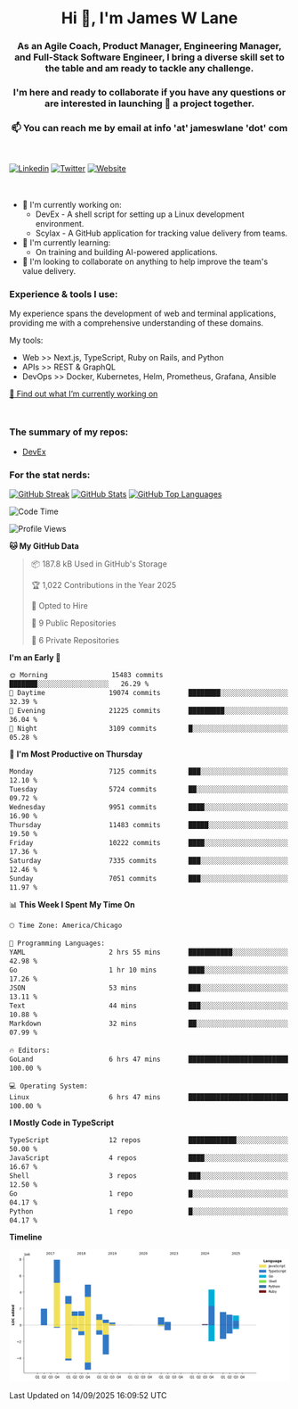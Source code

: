 <h1 align="center">Hi 👋, I'm James W Lane</h1>
<h3 align="center">As an Agile Coach, Product Manager, Engineering Manager, and Full-Stack Software Engineer, I bring a diverse skill set to the table and am ready to tackle any challenge.</h3>
<h3 align="center">I'm here and ready to collaborate if you have any questions or are interested in launching 🚀 a project together.</h3>

<div style="margin-top: 16px;" />

<h3 align="center">📫 You can reach me by email at info 'at' jameswlane 'dot' com</h3>

<div style="margin-top: 48px;" />

[![Linkedin](https://img.shields.io/badge/LinkedIn-0077B5?style=for-the-badge&logo=linkedin&logoColor=white)](https://www.linkedin.com/in/jameswlane/)
[![Twitter](https://img.shields.io/badge/Twitter-1DA1F2?style=for-the-badge&logo=twitter&logoColor=white)](https://x.com/jameswlane)
[![Website](https://img.shields.io/website?down_color=red&down_message=offline&style=for-the-badge&up_color=green&up_message=up&url=https%3A%2F%2Fwww.jameswlane.com)](https://www.jameswlane.com)

<div style="margin-top: 48px;" />

- 🔭 I'm currently working on:
  - DevEx - A shell script for setting up a Linux development environment.
  - Scylax - A GitHub application for tracking value delivery from teams.
- 🌱 I'm currently learning:
  - On training and building AI-powered applications.
- 👯 I'm looking to collaborate on anything to help improve the team's value delivery.

### Experience & tools I use:

My experience spans the development of web and terminal applications, providing me with a comprehensive understanding of these domains.

My tools:
- Web >> Next.js, TypeScript, Ruby on Rails, and Python
- APIs >> REST & GraphQL
- DevOps >> Docker, Kubernetes, Helm, Prometheus, Grafana, Ansible

[🔭 Find out what I’m currently working on](https://www.jameswlane.com/now)  

<div style="margin-top: 50px;"/>

### The summary of my repos:
- [DevEx](https://github.com/jameswlane/devex)  

### For the stat nerds:
[![GitHub Streak](https://github-readme-streak-stats.herokuapp.com?user=jameswlane&theme=tokyonight)](https://git.io/streak-stats)
[![GitHub Stats](https://github-readme-stats.vercel.app/api?username=jameswlane&show_icons=true&theme=tokyonight)](https://github-readme-stats.vercel.app)
[![GitHub Top Languages](https://github-readme-stats.vercel.app/api/top-langs?username=jameswlane&show_icons=true&locale=en&layout=compact&theme=tokyonight)](https://github-readme-stats.vercel.app)

<!--START_SECTION:waka-->
![Code Time](http://img.shields.io/badge/Code%20Time-695%20hrs%204%20mins-blue)

![Profile Views](http://img.shields.io/badge/Profile%20Views-0-blue)

**🐱 My GitHub Data** 

> 📦 187.8 kB Used in GitHub's Storage 
 > 
> 🏆 1,022 Contributions in the Year 2025
 > 
> 💼 Opted to Hire
 > 
> 📜 9 Public Repositories 
 > 
> 🔑 6 Private Repositories 
 > 
**I'm an Early 🐤** 

```text
🌞 Morning                15483 commits       ███████░░░░░░░░░░░░░░░░░░   26.29 % 
🌆 Daytime                19074 commits       ████████░░░░░░░░░░░░░░░░░   32.39 % 
🌃 Evening                21225 commits       █████████░░░░░░░░░░░░░░░░   36.04 % 
🌙 Night                  3109 commits        █░░░░░░░░░░░░░░░░░░░░░░░░   05.28 % 
```
📅 **I'm Most Productive on Thursday** 

```text
Monday                   7125 commits        ███░░░░░░░░░░░░░░░░░░░░░░   12.10 % 
Tuesday                  5724 commits        ██░░░░░░░░░░░░░░░░░░░░░░░   09.72 % 
Wednesday                9951 commits        ████░░░░░░░░░░░░░░░░░░░░░   16.90 % 
Thursday                 11483 commits       █████░░░░░░░░░░░░░░░░░░░░   19.50 % 
Friday                   10222 commits       ████░░░░░░░░░░░░░░░░░░░░░   17.36 % 
Saturday                 7335 commits        ███░░░░░░░░░░░░░░░░░░░░░░   12.46 % 
Sunday                   7051 commits        ███░░░░░░░░░░░░░░░░░░░░░░   11.97 % 
```


📊 **This Week I Spent My Time On** 

```text
🕑︎ Time Zone: America/Chicago

💬 Programming Languages: 
YAML                     2 hrs 55 mins       ███████████░░░░░░░░░░░░░░   42.98 % 
Go                       1 hr 10 mins        ████░░░░░░░░░░░░░░░░░░░░░   17.26 % 
JSON                     53 mins             ███░░░░░░░░░░░░░░░░░░░░░░   13.11 % 
Text                     44 mins             ███░░░░░░░░░░░░░░░░░░░░░░   10.88 % 
Markdown                 32 mins             ██░░░░░░░░░░░░░░░░░░░░░░░   07.99 % 

🔥 Editors: 
GoLand                   6 hrs 47 mins       █████████████████████████   100.00 % 

💻 Operating System: 
Linux                    6 hrs 47 mins       █████████████████████████   100.00 % 
```

**I Mostly Code in TypeScript** 

```text
TypeScript               12 repos            ████████████░░░░░░░░░░░░░   50.00 % 
JavaScript               4 repos             ████░░░░░░░░░░░░░░░░░░░░░   16.67 % 
Shell                    3 repos             ███░░░░░░░░░░░░░░░░░░░░░░   12.50 % 
Go                       1 repo              █░░░░░░░░░░░░░░░░░░░░░░░░   04.17 % 
Python                   1 repo              █░░░░░░░░░░░░░░░░░░░░░░░░   04.17 % 
```



**Timeline**

![Lines of Code chart](https://raw.githubusercontent.com/jameswlane/jameswlane/main/assets/bar_graph.png)


 Last Updated on 14/09/2025 16:09:52 UTC
<!--END_SECTION:waka-->
